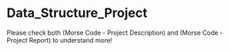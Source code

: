 # Data_Structure_Project

Please check both (Morse Code - Project Description) and (Morse Code - Project Report) to understand more!
